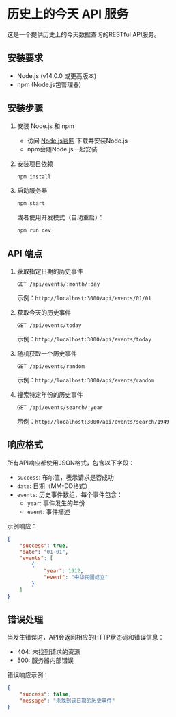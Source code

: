# 历史上的今天 API 服务

这是一个提供历史上的今天数据查询的RESTful API服务。

## 安装要求

- Node.js (v14.0.0 或更高版本)
- npm (Node.js包管理器)

## 安装步骤

1. 安装 Node.js 和 npm
   - 访问 [Node.js官网](https://nodejs.org/) 下载并安装Node.js
   - npm会随Node.js一起安装

2. 安装项目依赖
   ```bash
   npm install
   ```

3. 启动服务器
   ```bash
   npm start
   ```
   或者使用开发模式（自动重启）：
   ```bash
   npm run dev
   ```

## API 端点

1. 获取指定日期的历史事件
   ```
   GET /api/events/:month/:day
   ```
   示例：`http://localhost:3000/api/events/01/01`

2. 获取今天的历史事件
   ```
   GET /api/events/today
   ```
   示例：`http://localhost:3000/api/events/today`

3. 随机获取一个历史事件
   ```
   GET /api/events/random
   ```
   示例：`http://localhost:3000/api/events/random`

4. 搜索特定年份的历史事件
   ```
   GET /api/events/search/:year
   ```
   示例：`http://localhost:3000/api/events/search/1949`

## 响应格式

所有API响应都使用JSON格式，包含以下字段：
- `success`: 布尔值，表示请求是否成功
- `date`: 日期（MM-DD格式）
- `events`: 历史事件数组，每个事件包含：
  - `year`: 事件发生的年份
  - `event`: 事件描述

示例响应：
```json
{
    "success": true,
    "date": "01-01",
    "events": [
        {
            "year": 1912,
            "event": "中华民国成立"
        }
    ]
}
```

## 错误处理

当发生错误时，API会返回相应的HTTP状态码和错误信息：
- 404: 未找到请求的资源
- 500: 服务器内部错误

错误响应示例：
```json
{
    "success": false,
    "message": "未找到该日期的历史事件"
}
``` 